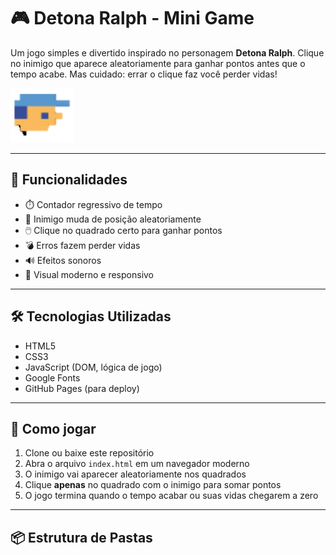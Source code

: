 # 🎮 Detona Ralph - Mini Game

Um jogo simples e divertido inspirado no personagem **Detona Ralph**. Clique no inimigo que aparece aleatoriamente para ganhar pontos antes que o tempo acabe. Mas cuidado: errar o clique faz você perder vidas!

![preview](src/img/player.png)

---

## 🚀 Funcionalidades

- ⏱️ Contador regressivo de tempo
- 👾 Inimigo muda de posição aleatoriamente
- 🖱️ Clique no quadrado certo para ganhar pontos
- 💣 Erros fazem perder vidas
- 🔊 Efeitos sonoros
- 📱 Visual moderno e responsivo

---

## 🛠️ Tecnologias Utilizadas

- HTML5
- CSS3
- JavaScript (DOM, lógica de jogo)
- Google Fonts
- GitHub Pages (para deploy)

---

## 🎯 Como jogar

1. Clone ou baixe este repositório
2. Abra o arquivo `index.html` em um navegador moderno
3. O inimigo vai aparecer aleatoriamente nos quadrados
4. Clique **apenas** no quadrado com o inimigo para somar pontos
5. O jogo termina quando o tempo acabar ou suas vidas chegarem a zero

---

## 📦 Estrutura de Pastas

